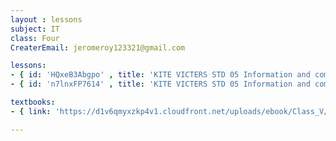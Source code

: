 ```yaml
--- 
layout : lessons 
subject: IT
class: Four
CreaterEmail: jeromeroy123321@gmail.com

lessons: 
- { id: 'HQxeB3Abgpo' , title: 'KITE VICTERS STD 05 Information and communication Technology Class 01 (First Bell-ഫസ്റ്റ് ബെല്‍)' }
- { id: 'n7lnxFP7614' , title: 'KITE VICTERS STD 05 Information and communication Technology Class 02 (First Bell-ഫസ്റ്റ് ബെല്‍)' }

textbooks:
- { link: 'https://d1v6qmyxzkp4v1.cloudfront.net/uploads/ebook/Class_V/IT_5_E/1-56.pdf', title: 'IT ' , medium: '' }

---
```


